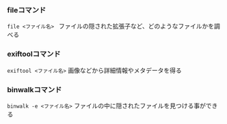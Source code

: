 ### fileコマンド
```file <ファイル名> ```
ファイルの隠された拡張子など、どのようなファイルかを調べる
### exiftoolコマンド
```exiftool <ファイル名>```
画像などから詳細情報やメタデータを得る
### binwalkコマンド
```binwalk -e <ファイル名>```
ファイルの中に隠されたファイルを見つける事ができる